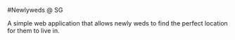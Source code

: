 #Newlyweds @ SG

A simple web application that allows newly weds to find the perfect location for them to live in.